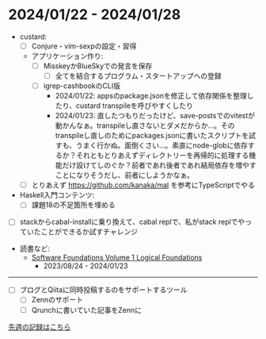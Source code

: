 # 2024/01/22 - 2024/01/28

- custard:
    - [ ] Conjure・vim-sexpの設定・習得
    - アプリケーション作り:
        - [ ] MisskeyかBlueSkyでの発言を保存
            - [ ] 全てを結合するプログラム・スタートアップへの登録
        - [ ] igrep-cashbookのCLI版
            - 2024/01/22: appsのpackage.jsonを修正して依存関係を整理したり、custard transpileを呼びやすくしたり
            - 2024/01/23: 直したつもりだったけど、save-postsでのvitestが動かんなぁ。transpileし直さないとダメだからか...。そのtranspileし直しのためにpackages.jsonに書いたスクリプトを試すも、うまく行かぬ。面倒くさい...。素直にnode-globに依存するか？それともとりあえずディレクトリーを再帰的に処理する機能だけ設けてしのぐか？前者であれ後者であれ結局依存を増やすことになりそうだし、前者にしようかなぁ。
    - [ ] とりあえず <https://github.com/kanaka/mal> を参考にTypeScriptでやる
- Haskell入門コンテンツ:
    - [ ] 課題18の不足箇所を埋める
- [ ] stackからcabal-installに乗り換えて、cabal replで、私がstack replでやっていたことができるか試すチャレンジ
- 読書など:
    - [Software Foundations Volume 1 Logical Foundations](https://softwarefoundations.cis.upenn.edu/lf-current/index.html)
        - 2023/08/24 - 2024/01/23

------

- [ ] ブログとQiitaに同時投稿するのをサポートするツール
    - [ ] Zennのサポート
    - [ ] Qrunchに書いていた記事をZennに

[先週の記録はこちら](https://github.com/igrep/daily-commits/blob/7f1a38e4a019304c4302349f77db2cbcd4c51531/yesterday.md)
